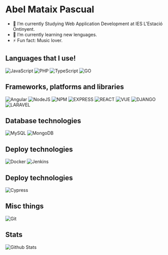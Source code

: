 # Abel Mataix Pascual


- 🔭 I’m currently  Studying Web Application Development at IES L'Estació Ontinyent.
- 🌱 I’m currently learning new lenguages.
- ⚡ Fun fact: Music lover.



## Languages that I use!
![JavaScript](https://img.shields.io/badge/javascript-%23323330.svg?style=for-the-badge&logo=javascript&logoColor=%23F7DF1E)
![PHP](https://img.shields.io/badge/php-777BB4.svg?style=for-the-badge&logo=php&logoColor=white)
![TypeScript](https://img.shields.io/badge/typescript-%23007ACC.svg?style=for-the-badge&logo=typescript&logoColor=white)
![GO](https://img.shields.io/badge/go-%23007ACC.svg?style=for-the-badge&logo=go&logoColor=white)


## Frameworks, platforms and libraries
![Angular](https://img.shields.io/badge/angular-%23DD0031.svg?style=for-the-badge&logo=angular&logoColor=white)
![NodeJS](https://img.shields.io/badge/node.js-6DA55F?style=for-the-badge&logo=node.js&logoColor=white)
![NPM](https://img.shields.io/badge/NPM-%23000000.svg?style=for-the-badge&logo=npm&logoColor=white)
![EXPRESS](https://img.shields.io/badge/express-%23323330.svg?style=for-the-badge&logo=express&logoColor=white)
![REACT](https://img.shields.io/badge/react-%23007ACC.svg?style=for-the-badge&logo=react&logoColor=white)
![VUE](https://img.shields.io/badge/vue.js-6DA55F?style=for-the-badge&logo=vue.js&logoColor=white)
![DJANGO](https://img.shields.io/badge/django-%23323330.svg?style=for-the-badge&logo=django&logoColor=white)
![LARAVEL](https://img.shields.io/badge/laravel-%23323330.svg?style=for-the-badge&logo=laravel&logoColor=white)

## Database technologies
![MySQL](https://img.shields.io/badge/mysql-4479A1.svg?style=for-the-badge&logo=mysql&logoColor=white)
![MongoDB](https://img.shields.io/badge/mongodb-47A248.svg?style=for-the-badge&logo=mongodb&logoColor=white)

## Deploy technologies
![Docker](https://img.shields.io/badge/docker-%230db7ed.svg?style=for-the-badge&logo=docker&logoColor=white)
![Jenkins](https://img.shields.io/badge/jenkins-%230db7ed.svg?style=for-the-badge&logo=jenkins&logoColor=white)

## Deploy technologies
![Cypress](https://img.shields.io/badge/cypress-%230db7ed.svg?style=for-the-badge&logo=cypress&logoColor=white)


## Misc things
![Git](https://img.shields.io/badge/git-%23F05033.svg?style=for-the-badge&logo=git&logoColor=white)

## Stats
![Github Stats](https://github-readme-stats.vercel.app/api/?username=abmataix5&count_private=true&&showicons=true)
